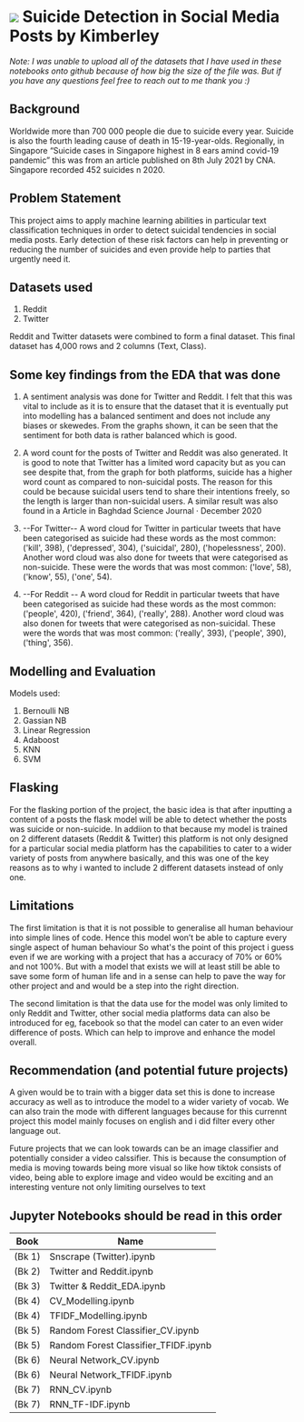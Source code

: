 # ![](https://ga-dash.s3.amazonaws.com/production/assets/logo-9f88ae6c9c3871690e33280fcf557f33.png) Suicide Detection in Social Media Posts by Kimberley

*Note: I was unable to upload all of the datasets that I have used in these notebooks onto github because of how big the size of the file was. But if you have any questions feel free to reach out to me thank you :)*

## Background ##
Worldwide more than 700 000 people die due to suicide every year. Suicide is also the fourth leading cause of death in 15-19-year-olds. Regionally, in Singapore “Suicide cases in Singapore highest in 8 ears amind covid-19 pandemic” this was from an article published on 8th July 2021 by CNA. Singapore recorded 452 suicides n 2020.

## Problem Statement ##
This project aims to apply machine learning abilities in particular text classification techniques in order to detect suicidal tendencies in social media posts. Early detection of these risk factors can help in preventing or reducing the number of suicides and even provide help to parties that urgently need it.

## Datasets used ##
1. Reddit 
2. Twitter

Reddit and Twitter datasets were combined to form a final dataset. 
This final dataset has 4,000 rows and 2 columns (Text, Class).

## Some key findings from the EDA that was done ##
1. A sentiment analysis was done for Twitter and Reddit. I felt that this was vital to include as it is to ensure that the dataset that it is eventually put into modelling has a balanced sentiment and does not include any biases or skewedes. From the graphs shown, it can be seen that the sentiment for both data is rather balanced which is good.

2. A word count for the posts of Twitter and Reddit was also generated. It is good to note that Twitter has a limited word capacity but as you can see despite that, from the graph for both platforms, suicide has a higher word count as compared to non-suicidal posts. The reason for this could be because suicidal users tend to share their intentions freely, so the length is larger than non-suicidal users. A similar result was also found in a Article in Baghdad Science Journal · December 2020

3. --For Twitter-- A word cloud for Twitter in particular tweets that have been categorised as suicide had these words as the most common: ('kill', 398), ('depressed', 304), ('suicidal', 280), ('hopelessness', 200). Another word cloud was also done for tweets that were categorised as non-suicide. These were the words that was most common: ('love', 58), ('know', 55), ('one', 54).

4. --For Reddit -- A word cloud for Reddit in particular tweets that have been categorised as suicide had these words as the most common: ('people', 420), ('friend', 364), ('really', 288). Another word cloud was also donen for tweets that were categorised as non-suicidal. These were the words that was most common: ('really', 393), ('people', 390), ('thing', 356).

## Modelling and Evaluation ##
Models used:
1. Bernoulli NB
2. Gassian NB
3. Linear Regression
4. Adaboost
5. KNN
6. SVM

## Flasking ##
For the flasking portion of the project, the basic idea is that after inputting a content of a posts the flask model will be able to detect whether the posts was suicide or non-suicide. In addiion to that because my model is trained on 2 different datasets (Reddit & Twitter) this platform is not only designed for a particular social media platform has the capabilities to cater to a wider variety of posts from anywhere basically, and this was one of the key reasons as to why i wanted to include 2 different datasets instead of only one.

## Limitations ##
The first limitation is that it is not possible to generalise all human behaviour into simple lines of code. Hence this model won’t be able to capture every single aspect of human behaviour
So what's the point of this project i guess even if we are working with a project that has a accuracy of 70% or 60% and not 100%. But with a model that exists we will at least still be able to save some form of human life and in a sense can help to pave the way for other project and and would be a step into the right direction.

The second limitation is that the data use for the model was only limited to only Reddit and Twitter, other social media platforms data can also be introduced for eg, facebook so that the model can cater to an even wider difference of posts. Which can help to improve and enhance the model overall.

## Recommendation (and potential future projects) ## 
A given would be to train with a bigger data set this is done to increase accuracy as well as to introduce the model to a wider variety of vocab. We can also train the mode with different languages because for this currennt project this model mainly focuses on english and i did filter every other language out. 

Future projects that we can look towards can be an image classifier and potentially consider a video calssifier. This is because the consumption of media is moving towards being more visual so like how tiktok consists of video, being able to explore image and video would be exciting and an interesting venture not only limiting ourselves to text

## Jupyter Notebooks should be read in this order ##
Book   | Name
-------|-----------
(Bk 1) | Snscrape (Twitter).ipynb
(Bk 2) | Twitter and Reddit.ipynb
(Bk 3) | Twitter & Reddit_EDA.ipynb
(Bk 4) | CV_Modelling.ipynb
(Bk 4) | TFIDF_Modelling.ipynb
(Bk 5) | Random Forest Classifier_CV.ipynb
(Bk 5) | Random Forest Classifier_TFIDF.ipynb
(Bk 6) | Neural Network_CV.ipynb
(Bk 6) | Neural Network_TFIDF.ipynb
(Bk 7) | RNN_CV.ipynb
(Bk 7) | RNN_TF-IDF.ipynb
